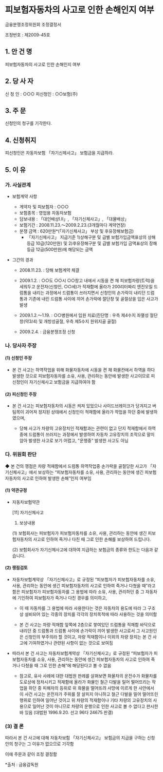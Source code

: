 # 피보험자동차의 사고로 인한 손해인지 여부

금융분쟁조정위원회 
조정결정서

조정번호 : 제2009-45호

## 1. 안 건 명 
피보험자동차의 사고로 인한 손해인지 여부

## 2. 당 사 자 
신 청 인  :  ○○○
피신청인  :  ○○보험(주)
 
## 3. 주    문
신청인의 청구를 기각한다.

## 4. 신청취지 
피신청인은 자동차보험 「자기신체사고」 보험금을 지급하라.

## 5. 이   유 

### 가. 사실관계 
* 보험계약 사항 
  * 계약자 및 피보험자 : ○○○
  * 보험종목 : 영업용 자동차보험
  * 담보내용 : 「대인배상I․II」, 「자기신체사고」, 「대물배상」
  * 보험기간 : 2008.11.23.～2009.2.23.(3개월마다 계약연장)
  * 분쟁 금액 : 620만원*(「자기신체사고」 부상 및 후유장해보험금)
      * 「자기신체사고」 지급기준 1)상해구분 및 급별 보험가입금액표상의 상해등급 10급(120만원) 및 2)후유장해구분 및 급별 보험가입 금액표상의 장해등급 12급(500만원)에 해당되는 금액

* 그간의 경과
   - 2008.11.23. : 당해 보험계약 체결

   - 2009.1.2.  : ○○도 ○○시 ○○창고 내에서 시동을 켠 채 피보험차량(트럭)을 세워두고 운전자(신청인, ○○세)가 적재함에 올라가 200리터짜리 엔진오일 드럼통을 내리는 과정에서 드럼통이 쓰러지면서 신청인의 손가락이 내리던 드럼통과 기존에 내린 드럼통 사이에 끼어 손가락에 절단창 및 골절상을 입은 사고가 발생

   - 2009.1.2.～1.19. : ○○병원에서 입원 치료(진단명 : 우측 제4수지 좌멸성 절단창(약3/4) 및 개방성골절, 우측 제5수지 원위지골 골절)

   - 2009.2.4. : 금융분쟁조정 신청

### 나. 당사자 주장 
#### (1) 신청인 주장 
* 본 건 사고는 하역작업을 위해 화물자동차에 시동을 켠 채 화물칸에서 하역을 하다 발생한 것으로 피보험자동차를 소유, 사용, 관리하는 동안에 발생한 사고이므로 피신청인이 자기신체사고 보험금을 지급하여야 함 

#### (2) 피신청인 주장
* 본 건 사고는 피보험자동차의 시동은 켜져 있었으나 사이드브레이크가 당겨지고 버팀목이 괴어져 정지된 상태에서 신청인이 적재함에 올라가 작업을 하던 중에 발생하였으며, 

  * 당해 사고가 차량의 고유장치인 적재함과는 관련이 없고 단지 적재함에서 하역중에 드럼통이 쓰러지는 과정에서 발생하여 자동차 고유장치의 조작으로 말미암아 발생한 사고로 보기 어렵고, "운행중" 발생한 사고도 아님

### 다. 위원회 판단
 ◆ 본 건의 쟁점은 차량 적재함에서 드럼통 하역작업중 손가락을 골절당한 사고가 「자기신체사고」에서 보상하는 “피보험자동차를 소유, 사용, 관리하는 동안에 생긴 피보험자동차의 사고로 인하여 발생한 손해”인지 여부임

#### (1) 약관규정  

* 자동차보험약관

  [11] 자기신체사고
    1. 보상내용
    
    (1) 보험회사는 피보험자가 피보험자동차를 소유, 사용, 관리하는 동안에 생긴 피보험자동차의 사고로 인하여 죽거나 다친 때 그로 인한 손해를 보상하여 드립니다.
   
    (2) 보험회사가 자기신체사고에 대하여 지급하는 보험금의 종류와 한도는 다음과 같습니다.

#### (2) 쟁점검토  

* 자동차보험계약상 「자기신체사고」로 규정된 “피보험자가 피보험자동차를 소유, 사용, 관리하는 동안에 생긴 피보험자동차의 사고로 인하여 죽거나 다쳤을 때”라고 함은 피보험자가 피보험자동차를 그 용법에 따라 소유, 사용, 관리하던 중 그 자동차에 기인하여 피보험자가 죽거나 다친 경우를 의미하고,

  * 이 때 자동차를 그 용법에 따라 사용한다는 것은 자동차의 용도에 따라 그 구조상 설비되어 있는 각종의 장치를 각각의 장치목적에 따라 사용하는 것을 의미함

  * 본 건 사고는 차량 적재함 앞쪽에 2층으로 쌓여있던 드럼통을 적재함 바닥으로 내리던 중 드럼통과 드럼통 사이에 손가락이 끼어 발생한 사고로서 그 사고원인은 신청인의 부주의라 할 것이고, 차량 적재함이나 이외의 차량 장치는 본 건 사고에 기여하였거나 관련된 사항이 없는 것으로 보여짐

* 따라서 본 건 사고는 자동차보험계약상 「자기신체사고」로 규정된 “피보험자가 피보험자동차를 소유, 사용, 관리하는 동안에 생긴 피보험자동차의 사고로 인하여 죽거나 다쳤을 때 그로 인한 손해”에 해당된다고 볼 수 없음

    * 참고로, 유사 사례에 대한 대법원 판례를 살펴보면 화물차의 운전수가 화물차를 도로상에 정차시키고 적재함에 올라가 화물인 철근 다발을 밀어 떨어뜨리는 작업을 하던 중 피해자의 등위로 위 화물을 떨어뜨려 사망에 이르게 한 사안에서 이 사건 사고는 운전자가 주위를 잘 살피지 아니하고 철근 다발을 밀어 떨어뜨린 행위로 인하여 일어난 것이고 위 차량의 적재함이나 기타 차량의 고유장치의 사용으로 일어난 것이 아니므로 차량의 운행으로 인한 사고로 볼 수 없다고 판시한 바 있음 (대법원 1996.9.20. 선고 96다 24675 판결)


### (3) 결 론

따라서 본 건 사고에 대해 자동차보험 「자기신체사고」 보험금의 지급을 구하는 신청인의 청구는 그 이유가 없으므로 기각함

이에 주문과 같이 조정 결정함  

*출처 : 금융감독원